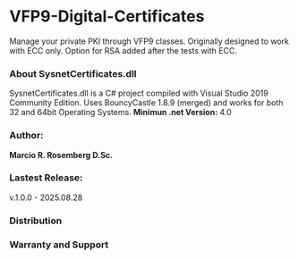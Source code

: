 # VFP9-Digital-Certificates
Manage your private PKI through VFP9 classes.
Originally designed to work with ECC only. Option for RSA added after the tests with ECC.

### About SysnetCertificates.dll
SysnetCertificates.dll is a C# project compiled with Visual Studio 2019 Community Edition.
Uses BouncyCastle 1.8.9 (merged) and works for both 32 and 64bit Operating Systems.
**Minimun .net Version:** 4.0

### Author:
**Marcio R. Rosemberg D.Sc.**

### Lastest Release:
v.1.0.0 - 2025.08.28

### Distribution

### Warranty and Support

